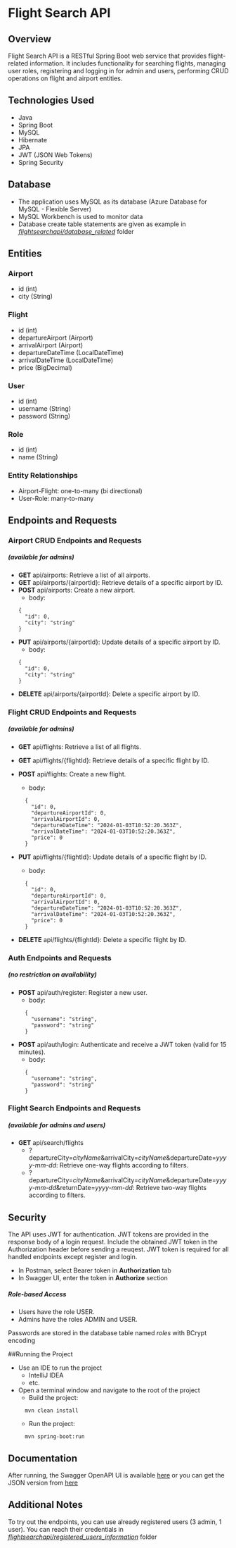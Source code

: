 # Flight Search API

## Overview

Flight Search API is a RESTful Spring Boot web service that provides flight-related information. It includes functionality for searching flights, managing user roles, registering and logging in for admin and users, performing CRUD operations on flight and airport entities.

## Technologies Used

- Java
- Spring Boot
- MySQL
- Hibernate
- JPA
- JWT (JSON Web Tokens)
- Spring Security

## Database

- The application uses MySQL as its database (Azure Database for MySQL - Flexible Server)
- MySQL Workbench is used to monitor data 
- Database create table statements are given as example in [*flightsearchapi/database_related*](https://github.com/bilgesucakir/flightsearchapi/tree/master/database_related) folder

## Entities

### Airport
- id (int)
- city (String)

### Flight
- id (int)
- departureAirport (Airport)
- arrivalAirport (Airport)
- departureDateTime (LocalDateTime)
- arrivalDateTime (LocalDateTime)
- price (BigDecimal)

### User
- id (int)
- username (String)
- password (String)

### Role
- id (int)
- name (String)

### Entity Relationships
- Airport-Flight: one-to-many (bi directional)
- User-Role: many-to-many

## Endpoints and Requests

### Airport CRUD Endpoints and Requests
##### (available for admins)
- **GET** api/airports: Retrieve a list of all airports.
- **GET** api/airports/{airportId}: Retrieve details of a specific airport by ID.
- **POST** api/airports: Create a new airport.
  - body:
  ```
  {
    "id": 0,
    "city": "string"
  }
  ```  
- **PUT** api/airports/{airportId}: Update details of a specific airport by ID.
  - body:
  ```
  {
    "id": 0,
    "city": "string"
  }
  ```  
- **DELETE** api/airports/{airportId}: Delete a specific airport by ID.

### Flight CRUD Endpoints and Requests
##### (available for admins)
- **GET** api/flights: Retrieve a list of all flights.
- **GET** api/flights/{flightId}: Retrieve details of a specific flight by ID.
- **POST** api/flights: Create a new flight.
  - body:
  ```
    {
      "id": 0,
      "departureAirportId": 0,
      "arrivalAirportId": 0,
      "departureDateTime": "2024-01-03T10:52:20.363Z",
      "arrivalDateTime": "2024-01-03T10:52:20.363Z",
      "price": 0
    }
  ```   
- **PUT** api/flights/{flightId}: Update details of a specific flight by ID.
  - body:
  ```
    {
      "id": 0,
      "departureAirportId": 0,
      "arrivalAirportId": 0,
      "departureDateTime": "2024-01-03T10:52:20.363Z",
      "arrivalDateTime": "2024-01-03T10:52:20.363Z",
      "price": 0
    }
  ```
    
- **DELETE** api/flights/{flightId}: Delete a specific flight by ID.

### Auth Endpoints and Requests
##### (no restriction on availability)
- **POST** api/auth/register: Register a new user.
  - body:
  ```
    {
      "username": "string",
      "password": "string"
    }
  ```
- **POST** api/auth/login: Authenticate and receive a JWT token (valid for 15 minutes).
  - body:
  ```
    {
      "username": "string",
      "password": "string"
    }
  ```
    
### Flight Search Endpoints and Requests
##### (available for admins and users)
- **GET** api/search/flights
  - ?departureCity=*cityName*&arrivalCity=*cityName*&departureDate=*yyyy-mm-dd*: Retrieve one-way flights according to filters.
  - ?departureCity=*cityName*&arrivalCity=*cityName*&departureDate=*yyyy-mm-dd*&returnDate=*yyyy-mm-dd*: Retrieve two-way flights according to filters.

## Security
The API uses JWT for authentication. JWT tokens are provided in the response body of a login request. Include the obtained JWT token in the Authorization header before sending a reuqest. JWT token is required for all handled endpoints except register and login. 
- In Postman, select Bearer token in **Authorization** tab
- In Swagger UI, enter the token in **Authorize** section

##### Role-based Access
- Users have the role USER.
- Admins have the roles ADMIN and USER.

Passwords are stored in the database table named *roles* with BCrypt encoding

##Running the Project
- Use an IDE to run the project
  - IntelliJ IDEA
  - etc.
- Open a terminal window and navigate to the root of the project
  - Build the project:
  ```
    mvn clean install
  ```
  - Run the project:
  ```
    mvn spring-boot:run
  ```

## Documentation
After running, the Swagger OpenAPI UI is available [here](http://localhost:8080/swagger-ui/index.html) or you can get the JSON version from [here](http://localhost:8080/api-docs)

## Additional Notes
To try out the endpoints, you can use already registered users (3 admin, 1 user).
You can reach their credentials in [*flightsearchapi/registered_users_information*](https://github.com/bilgesucakir/flightsearchapi/tree/master/registered_users_information) folder
